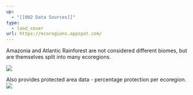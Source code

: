 ```yaml
---
up:
  - "[[002 Data Sources]]"
type:
  - land_cover
url: https://ecoregions.appspot.com/
---
```


Amazonia and Atlantic Rainforest are not considered different biomes, but are themselves split into many ecoregions.

![](https://i.imgur.com/AsG1Gq7.png)

Also provides protected area data - percentage protection per ecoregion.
![](https://i.imgur.com/7wSUTau.png)
